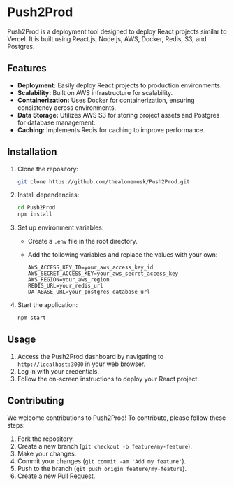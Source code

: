 # Push2Prod

Push2Prod is a deployment tool designed to deploy React projects similar to Vercel. It is built using React.js, Node.js, AWS, Docker, Redis, S3, and Postgres.

## Features

- **Deployment:** Easily deploy React projects to production environments.
- **Scalability:** Built on AWS infrastructure for scalability.
- **Containerization:** Uses Docker for containerization, ensuring consistency across environments.
- **Data Storage:** Utilizes AWS S3 for storing project assets and Postgres for database management.
- **Caching:** Implements Redis for caching to improve performance.

## Installation

1. Clone the repository:

   ```bash
   git clone https://github.com/thealonemusk/Push2Prod.git
   ```

2. Install dependencies:

   ```bash
   cd Push2Prod
   npm install
   ```

3. Set up environment variables:

   - Create a `.env` file in the root directory.
   - Add the following variables and replace the values with your own:

     ```plaintext
     AWS_ACCESS_KEY_ID=your_aws_access_key_id
     AWS_SECRET_ACCESS_KEY=your_aws_secret_access_key
     AWS_REGION=your_aws_region
     REDIS_URL=your_redis_url
     DATABASE_URL=your_postgres_database_url
     ```

4. Start the application:

   ```bash
   npm start
   ```

## Usage

1. Access the Push2Prod dashboard by navigating to `http://localhost:3000` in your web browser.
2. Log in with your credentials.
3. Follow the on-screen instructions to deploy your React project.

## Contributing

We welcome contributions to Push2Prod! To contribute, please follow these steps:

1. Fork the repository.
2. Create a new branch (`git checkout -b feature/my-feature`).
3. Make your changes.
4. Commit your changes (`git commit -am 'Add my feature'`).
5. Push to the branch (`git push origin feature/my-feature`).
6. Create a new Pull Request.
